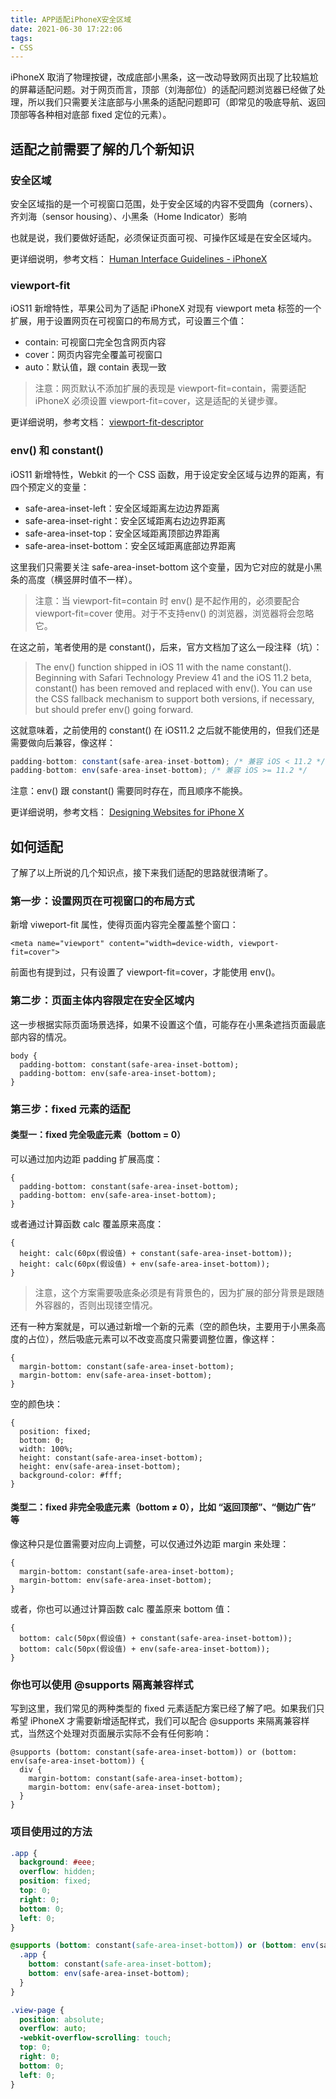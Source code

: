 ```yaml
---
title: APP适配iPhoneX安全区域
date: 2021-06-30 17:22:06
tags:
- CSS
---
```


iPhoneX 取消了物理按键，改成底部小黑条，这一改动导致网页出现了比较尴尬的屏幕适配问题。对于网页而言，顶部（刘海部位）的适配问题浏览器已经做了处理，所以我们只需要关注底部与小黑条的适配问题即可（即常见的吸底导航、返回顶部等各种相对底部 fixed 定位的元素）。



## 适配之前需要了解的几个新知识

### 安全区域

安全区域指的是一个可视窗口范围，处于安全区域的内容不受圆角（corners）、齐刘海（sensor housing）、小黑条（Home Indicator）影响



也就是说，我们要做好适配，必须保证页面可视、可操作区域是在安全区域内。

更详细说明，参考文档： [Human Interface Guidelines - iPhoneX](https://developer.apple.com/ios/human-interface-guidelines/overview/iphone-x/)

<!-- more -->

### viewport-fit

iOS11 新增特性，苹果公司为了适配 iPhoneX 对现有 viewport meta 标签的一个扩展，用于设置网页在可视窗口的布局方式，可设置三个值：

- contain: 可视窗口完全包含网页内容
- cover：网页内容完全覆盖可视窗口
- auto：默认值，跟 contain 表现一致



> 注意：网页默认不添加扩展的表现是 viewport-fit=contain，需要适配 iPhoneX 必须设置 viewport-fit=cover，这是适配的关键步骤。

更详细说明，参考文档： [viewport-fit-descriptor](https://www.w3.org/TR/css-round-display-1/#viewport-fit-descriptor)



### env() 和 constant()

iOS11 新增特性，Webkit 的一个 CSS 函数，用于设定安全区域与边界的距离，有四个预定义的变量：

- safe-area-inset-left：安全区域距离左边边界距离
- safe-area-inset-right：安全区域距离右边边界距离
- safe-area-inset-top：安全区域距离顶部边界距离
- safe-area-inset-bottom：安全区域距离底部边界距离

这里我们只需要关注 safe-area-inset-bottom 这个变量，因为它对应的就是小黑条的高度（横竖屏时值不一样）。

> 注意：当 viewport-fit=contain 时 env() 是不起作用的，必须要配合 viewport-fit=cover 使用。对于不支持env() 的浏览器，浏览器将会忽略它。

在这之前，笔者使用的是 constant()，后来，官方文档加了这么一段注释（坑）：

> The env() function shipped in iOS 11 with the name constant(). Beginning with Safari Technology Preview 41 and the iOS 11.2 beta, constant() has been removed and replaced with env(). You can use the CSS fallback mechanism to support both versions, if necessary, but should prefer env() going forward.

这就意味着，之前使用的 constant() 在 iOS11.2 之后就不能使用的，但我们还是需要做向后兼容，像这样：

```javascript
padding-bottom: constant(safe-area-inset-bottom); /* 兼容 iOS < 11.2 */
padding-bottom: env(safe-area-inset-bottom); /* 兼容 iOS >= 11.2 */
```

注意：env() 跟 constant() 需要同时存在，而且顺序不能换。

更详细说明，参考文档： [Designing Websites for iPhone X](https://webkit.org/blog/7929/designing-websites-for-iphone-x/?hmsr=funteas.com&utm_medium=funteas.com&utm_source=funteas.com)



## 如何适配

了解了以上所说的几个知识点，接下来我们适配的思路就很清晰了。

### 第一步：设置网页在可视窗口的布局方式

新增 viweport-fit 属性，使得页面内容完全覆盖整个窗口：

```
<meta name="viewport" content="width=device-width, viewport-fit=cover">
```

前面也有提到过，只有设置了 viewport-fit=cover，才能使用 env()。

### 第二步：页面主体内容限定在安全区域内

这一步根据实际页面场景选择，如果不设置这个值，可能存在小黑条遮挡页面最底部内容的情况。

```
body {
  padding-bottom: constant(safe-area-inset-bottom);
  padding-bottom: env(safe-area-inset-bottom);
}
```

### 第三步：fixed 元素的适配

#### 类型一：fixed 完全吸底元素（bottom = 0）

可以通过加内边距 padding 扩展高度：

```
{
  padding-bottom: constant(safe-area-inset-bottom);
  padding-bottom: env(safe-area-inset-bottom);
}
```

或者通过计算函数 calc 覆盖原来高度：

```
{
  height: calc(60px(假设值) + constant(safe-area-inset-bottom));
  height: calc(60px(假设值) + env(safe-area-inset-bottom));
}
```

> 注意，这个方案需要吸底条必须是有背景色的，因为扩展的部分背景是跟随外容器的，否则出现镂空情况。

还有一种方案就是，可以通过新增一个新的元素（空的颜色块，主要用于小黑条高度的占位），然后吸底元素可以不改变高度只需要调整位置，像这样：

```
{
  margin-bottom: constant(safe-area-inset-bottom);
  margin-bottom: env(safe-area-inset-bottom);
}
```

空的颜色块：

```
{
  position: fixed;
  bottom: 0;
  width: 100%;
  height: constant(safe-area-inset-bottom);
  height: env(safe-area-inset-bottom);
  background-color: #fff;
}
```

#### 类型二：fixed 非完全吸底元素（bottom ≠ 0），比如 “返回顶部”、“侧边广告” 等

像这种只是位置需要对应向上调整，可以仅通过外边距 margin 来处理：

```
{
  margin-bottom: constant(safe-area-inset-bottom);
  margin-bottom: env(safe-area-inset-bottom);
}
```

或者，你也可以通过计算函数 calc 覆盖原来 bottom 值：

```
{
  bottom: calc(50px(假设值) + constant(safe-area-inset-bottom));
  bottom: calc(50px(假设值) + env(safe-area-inset-bottom));
}
```

### 你也可以使用 @supports 隔离兼容样式

写到这里，我们常见的两种类型的 fixed 元素适配方案已经了解了吧。如果我们只希望 iPhoneX 才需要新增适配样式，我们可以配合 @supports 来隔离兼容样式，当然这个处理对页面展示实际不会有任何影响：

```
@supports (bottom: constant(safe-area-inset-bottom)) or (bottom: env(safe-area-inset-bottom)) {
  div {
    margin-bottom: constant(safe-area-inset-bottom);
    margin-bottom: env(safe-area-inset-bottom);
  }
}
```



### 项目使用过的方法

```css
.app {
  background: #eee;
  overflow: hidden;
  position: fixed;
  top: 0;
  right: 0;
  bottom: 0;
  left: 0;
}

@supports (bottom: constant(safe-area-inset-bottom)) or (bottom: env(safe-area-inset-bottom)) {
  .app {
    bottom: constant(safe-area-inset-bottom);
    bottom: env(safe-area-inset-bottom);
  }
}

.view-page {
  position: absolute;
  overflow: auto;
  -webkit-overflow-scrolling: touch;
  top: 0;
  right: 0;
  bottom: 0;
  left: 0;
}
```

